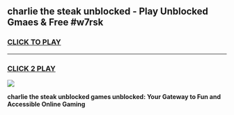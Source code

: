 
## charlie the steak unblocked - Play Unblocked Gmaes & Free #w7rsk
<h3>
<a href="https://news.freeplayer.one?title=charlie_the_steak_unblocked&ref=26F">CLICK TO PLAY</a></h3>
<hr>

<h3>
<a href="https://news.freeplayer.one?title=charlie_the_steak_unblocked&ref=26F">CLICK 2 PLAY</a>
  
</h3>

<a href="https://news.freeplayer.one?title=charlie_the_steak_unblocked&ref=26F/"><img src="https://clearcache.store/games.png"></a>


**charlie the steak unblocked games unblocked: Your Gateway to Fun and Accessible Online Gaming**
